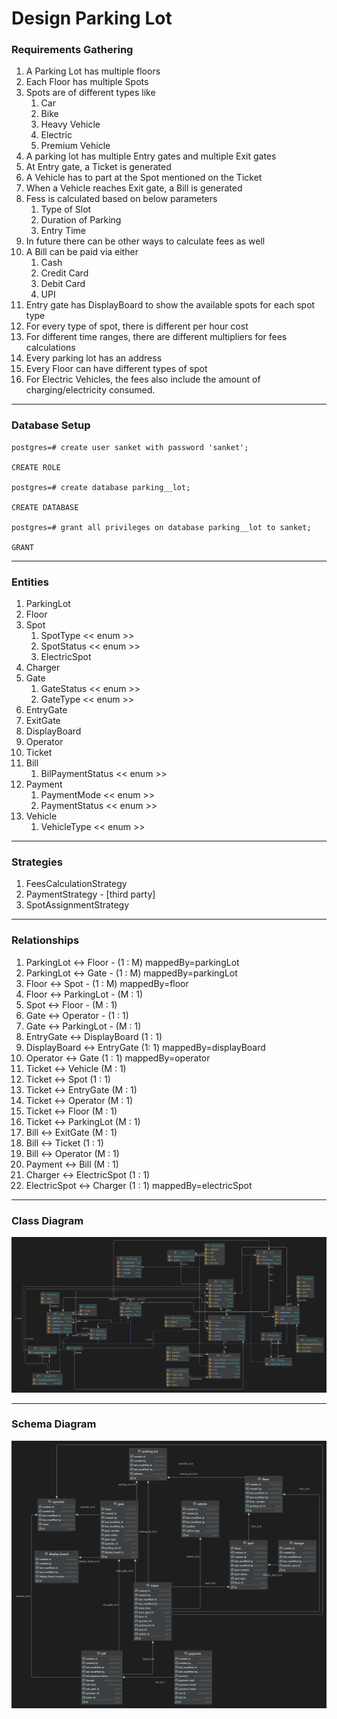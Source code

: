 # Design Parking Lot

### Requirements Gathering
1. A Parking Lot has multiple floors
2. Each Floor has multiple Spots
3. Spots are of different types like
    1. Car
    2. Bike
    3. Heavy Vehicle
    4. Electric
    5. Premium Vehicle
4. A parking lot has multiple Entry gates and multiple Exit gates
5. At Entry gate, a Ticket is generated
6. A Vehicle has to part at the Spot mentioned on the Ticket
7. When a Vehicle reaches Exit gate, a Bill is generated
8. Fess is calculated based on below parameters
    1. Type of Slot
    2. Duration of Parking
    3. Entry Time
9. In future there can be other ways to calculate fees as well
10. A Bill can be paid via either
    1. Cash
    2. Credit Card
    3. Debit Card
    4. UPI
11. Entry gate has DisplayBoard to show the available spots for each spot type
12. For every type of spot, there is different per hour cost
13. For different time ranges, there are different multipliers for fees calculations
14. Every parking lot has an address
15. Every Floor can have different types of spot
16. For Electric Vehicles, the fees also include the amount of charging/electricity consumed.

---

### Database Setup
    postgres=# create user sanket with password 'sanket';
    
    CREATE ROLE
    
    postgres=# create database parking__lot;
    
    CREATE DATABASE
    
    postgres=# grant all privileges on database parking__lot to sanket;
    
    GRANT

---

### Entities
1. ParkingLot
2. Floor
3. Spot
    1. SpotType << enum >>
    2. SpotStatus << enum >>
    3. ElectricSpot
4. Charger
5. Gate
    1. GateStatus << enum >>
    2. GateType << enum >>
6. EntryGate
7. ExitGate
8. DisplayBoard
9. Operator
10. Ticket
11. Bill
    1. BilPaymentStatus << enum >>
12. Payment
    1. PaymentMode << enum >>
    2. PaymentStatus << enum >>
13. Vehicle
    1. VehicleType << enum >>

---

### Strategies

1. FeesCalculationStrategy
2. PaymentStrategy - [third party]
3. SpotAssignmentStrategy

---

### Relationships

1. ParkingLot <-> Floor  - (1 : M) mappedBy=parkingLot
2. ParkingLot <-> Gate - (1 : M) mappedBy=parkingLot
3. Floor <-> Spot - (1 : M) mappedBy=floor
4. Floor <-> ParkingLot - (M : 1)
5. Spot <-> Floor - (M : 1)
6. Gate <-> Operator - (1 : 1)
7. Gate <-> ParkingLot - (M : 1)
8. EntryGate <-> DisplayBoard (1 : 1)
9. DisplayBoard <-> EntryGate (1: 1) mappedBy=displayBoard
10. Operator <-> Gate (1 : 1) mappedBy=operator
11. Ticket <-> Vehicle (M : 1)
12. Ticket <-> Spot (1 : 1)
13. Ticket <-> EntryGate (M : 1)
14. Ticket <-> Operator (M : 1)
15. Ticket <-> Floor (M : 1)
16. Ticket <-> ParkingLot (M : 1)
17. Bill <-> ExitGate (M : 1)
18. Bill <-> Ticket (1 : 1)
19. Bill <-> Operator (M : 1)
20. Payment <-> Bill (M : 1)
21. Charger <-> ElectricSpot (1 : 1)
22. ElectricSpot <-> Charger (1 : 1) mappedBy=electricSpot

---

### Class Diagram

![image](https://github.com/sanketwakhare/lld-designs/blob/master/design-parking-lot/src/diagrams/class-diagram-parking__lot.png)


---

### Schema Diagram

![image](https://github.com/sanketwakhare/lld-designs/blob/master/design-parking-lot/src/diagrams/schema-diagram-parking__lot.png)
